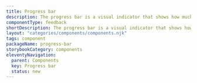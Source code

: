 ```yaml
---
title: Progress bar
description: The progress bar is a visual indicator that shows how much of a task or process has been completed, giving users immediate feedback.
componentType: feedback
shortDescription: The progress bar is a visual indicator that shows how much of a task or process has been completed.
layout: "categories/components/components.njk"
tags: component
packageName: progress-bar
storybookCategory: components
eleventyNavigation:
  parent: Components
  key: Progress bar
  status: new
---
```



